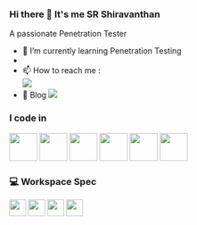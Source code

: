 ### Hi there 👋 It's me SR Shiravanthan

A passionate Penetration Tester
- 🌱 I’m currently learning Penetration Testing
- 
- 📫 How to reach me :
<br />[<img src="https://img.shields.io/badge/LinkedIn-0077B5?style=for-the-badge&logo=linkedin&logoColor=white" />](https://www.linkedin.com/in/sr-shiravanthan-192947214/)
- 📝 Blog
[<img src="https://img.shields.io/badge/Medium-12100E?style=for-the-badge&logo=medium&logoColor=white"/>](https://medium.com/@srshiravanthan)

### I code in
<img height="50" width="50" src="https://img.icons8.com/color/48/000000/c-programming.png" /> <img height="50" width="50" src="https://img.icons8.com/color/48/000000/c-plus-plus-logo.png" /> <img height="50" width="50" src="https://img.icons8.com/color/48/000000/python.png" /> <img height="50" width="50" src="https://img.icons8.com/color/48/000000/html-5.png" /> <img height="50" width="50" src="https://img.icons8.com/color/48/000000/css3.png" /> <img height="50" width="50" src="https://img.icons8.com/color/48/000000/mysql-logo.png"/>

### 💻 Workspace Spec
<img height="30" src="https://img.shields.io/badge/Windows-0078D6?style=for-the-badge&logo=windows&logoColor=white"/> <img height="30" src="https://img.shields.io/badge/Kali_Linux-557C94?style=for-the-badge&logo=kali-linux&logoColor=white"/> <img height="30" src="https://img.shields.io/badge/NVIDIA-GTX1650-76B900?style=for-the-badge&logo=nvidia&logoColor=white"/>  <img height="30" src="https://img.shields.io/badge/Intel-Core_i5_10th-0071C5?style=for-the-badge&logo=intel&logoColor=white"/> 
